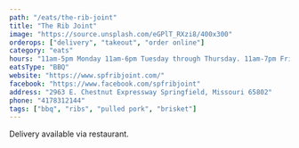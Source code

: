 ```yaml
---
path: "/eats/the-rib-joint"
title: "The Rib Joint"
image: "https://source.unsplash.com/eGPlT_RXzi8/400x300"
orderops: ["delivery", "takeout", "order online"]
category: "eats"
hours: "11am-5pm Monday 11am-6pm Tuesday through Thursday. 11am-7pm Friday"
eatsType: "BBQ"
website: "https://www.spfribjoint.com/"
facebook: "https://www.facebook.com/spfribjoint"
address: "2963 E. Chestnut Expressway Springfield, Missouri 65802"
phone: "4178312144"
tags: ["bbq", "ribs", "pulled pork", "brisket"]
---
```


Delivery available via restaurant.
